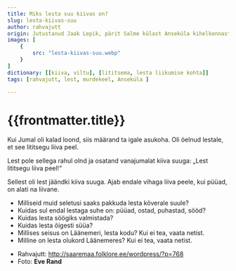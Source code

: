 ```yaml
---
title: Miks lesta suu kiivas on?
slug: lesta-kiivas-suu
author: rahvajutt
origin: Jutustanud Jaak Lepik, pärit Salme külast Anseküla kihelkonnast. 
images: [
    {
        src: "lesta-kiivas-suu.webp"
    }
]
dictionary: [[kiiva, viltu], [lititsema, lesta liikumise kohta]]
tags: [rahvajutt, lest, murdekeel, Anseküla ]

---
```



<h1 class="story-h1">
    {{frontmatter.title}}
</h1>

Kui Jumal oli kalad loond, siis määrand ta igale asukoha. Oli öelnud lestale, et see lititsegu liiva peel.

Lest pole sellega rahul olnd ja osatand vanajumalat kiiva suuga: „Lest lititsegu liiva peel!“

Sellest oli lest jäändki kiiva suuga. Ajab endale vihaga liiva peele, kui püüad, on alati na liivane.



<story-author :author="frontmatter.author" :origin="frontmatter.origin" />
<story-dictionary :terms="frontmatter.dictionary" />

<details-wrapper summary="Mõtlemiseks ja arutlemiseks">

- Milliseid muid seletusi saaks pakkuda lesta kõverale suule?
- Kuidas sul endal lestaga suhe on: püüad, ostad, puhastad, sööd? 
- Kuidas lesta söögiks valmistada?
- Kuidas lesta õigesti süüa?
- Millises seisus on Läänemeri, lesta kodu? Kui ei tea, vaata netist.
- Milline on lesta olukord Läänemeres? Kui ei tea, vaata netist. 

</details-wrapper>


<details-wrapper summary="Allikad" class="text-sm" icon="IconSources">

- Rahvajutt: http://saaremaa.folklore.ee/wordpress/?p=768
- Foto: **Eve Rand**

</details-wrapper>

